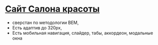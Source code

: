 # [Сайт Cалона красоты](https://petryabious.github.io/beautySalon/)
+ сверстан по методологии BEM,
+ Есть адаптив до 320px,
+ Есть мобильная навигация, слайдер, табы, аккордеон, модальные окна
